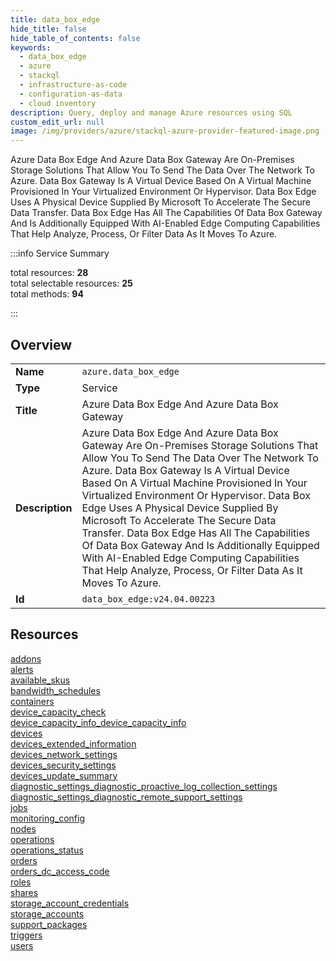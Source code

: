 ```yaml
---
title: data_box_edge
hide_title: false
hide_table_of_contents: false
keywords:
  - data_box_edge
  - azure
  - stackql
  - infrastructure-as-code
  - configuration-as-data
  - cloud inventory
description: Query, deploy and manage Azure resources using SQL
custom_edit_url: null
image: /img/providers/azure/stackql-azure-provider-featured-image.png
---
```


Azure Data Box Edge And Azure Data Box Gateway Are On-Premises Storage Solutions That Allow You To Send The Data Over The Network To Azure. Data Box Gateway Is A Virtual Device Based On A Virtual Machine Provisioned In Your Virtualized Environment Or Hypervisor. Data Box Edge Uses A Physical Device Supplied By Microsoft To Accelerate The Secure Data Transfer. Data Box Edge Has All The Capabilities Of Data Box Gateway And Is Additionally Equipped With AI-Enabled Edge Computing Capabilities That Help Analyze, Process, Or Filter Data As It Moves To Azure.  
    
:::info Service Summary

<div class="row">
<div class="providerDocColumn">
<span>total resources:&nbsp;<b>28</b></span><br />
<span>total selectable resources:&nbsp;<b>25</b></span><br />
<span>total methods:&nbsp;<b>94</b></span><br />
</div>
</div>

:::

## Overview
<table><tbody>
<tr><td><b>Name</b></td><td><code>azure.data_box_edge</code></td></tr>
<tr><td><b>Type</b></td><td>Service</td></tr>
<tr><td><b>Title</b></td><td>Azure Data Box Edge And Azure Data Box Gateway</td></tr>
<tr><td><b>Description</b></td><td>Azure Data Box Edge And Azure Data Box Gateway Are On-Premises Storage Solutions That Allow You To Send The Data Over The Network To Azure. Data Box Gateway Is A Virtual Device Based On A Virtual Machine Provisioned In Your Virtualized Environment Or Hypervisor. Data Box Edge Uses A Physical Device Supplied By Microsoft To Accelerate The Secure Data Transfer. Data Box Edge Has All The Capabilities Of Data Box Gateway And Is Additionally Equipped With AI-Enabled Edge Computing Capabilities That Help Analyze, Process, Or Filter Data As It Moves To Azure.</td></tr>
<tr><td><b>Id</b></td><td><code>data_box_edge:v24.04.00223</code></td></tr>
</tbody></table>

## Resources
<div class="row">
<div class="providerDocColumn">
<a href="/providers/azure/data_box_edge/addons/">addons</a><br />
<a href="/providers/azure/data_box_edge/alerts/">alerts</a><br />
<a href="/providers/azure/data_box_edge/available_skus/">available_skus</a><br />
<a href="/providers/azure/data_box_edge/bandwidth_schedules/">bandwidth_schedules</a><br />
<a href="/providers/azure/data_box_edge/containers/">containers</a><br />
<a href="/providers/azure/data_box_edge/device_capacity_check/">device_capacity_check</a><br />
<a href="/providers/azure/data_box_edge/device_capacity_info_device_capacity_info/">device_capacity_info_device_capacity_info</a><br />
<a href="/providers/azure/data_box_edge/devices/">devices</a><br />
<a href="/providers/azure/data_box_edge/devices_extended_information/">devices_extended_information</a><br />
<a href="/providers/azure/data_box_edge/devices_network_settings/">devices_network_settings</a><br />
<a href="/providers/azure/data_box_edge/devices_security_settings/">devices_security_settings</a><br />
<a href="/providers/azure/data_box_edge/devices_update_summary/">devices_update_summary</a><br />
<a href="/providers/azure/data_box_edge/diagnostic_settings_diagnostic_proactive_log_collection_settings/">diagnostic_settings_diagnostic_proactive_log_collection_settings</a><br />
<a href="/providers/azure/data_box_edge/diagnostic_settings_diagnostic_remote_support_settings/">diagnostic_settings_diagnostic_remote_support_settings</a><br />
</div>
<div class="providerDocColumn">
<a href="/providers/azure/data_box_edge/jobs/">jobs</a><br />
<a href="/providers/azure/data_box_edge/monitoring_config/">monitoring_config</a><br />
<a href="/providers/azure/data_box_edge/nodes/">nodes</a><br />
<a href="/providers/azure/data_box_edge/operations/">operations</a><br />
<a href="/providers/azure/data_box_edge/operations_status/">operations_status</a><br />
<a href="/providers/azure/data_box_edge/orders/">orders</a><br />
<a href="/providers/azure/data_box_edge/orders_dc_access_code/">orders_dc_access_code</a><br />
<a href="/providers/azure/data_box_edge/roles/">roles</a><br />
<a href="/providers/azure/data_box_edge/shares/">shares</a><br />
<a href="/providers/azure/data_box_edge/storage_account_credentials/">storage_account_credentials</a><br />
<a href="/providers/azure/data_box_edge/storage_accounts/">storage_accounts</a><br />
<a href="/providers/azure/data_box_edge/support_packages/">support_packages</a><br />
<a href="/providers/azure/data_box_edge/triggers/">triggers</a><br />
<a href="/providers/azure/data_box_edge/users/">users</a><br />
</div>
</div>
